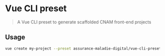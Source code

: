 # Vue CLI preset

> A Vue CLI preset to generate scaffolded CNAM front-end projects

## Usage

```bash
vue create my-project --preset assurance-maladie-digital/vue-cli-preset
```
